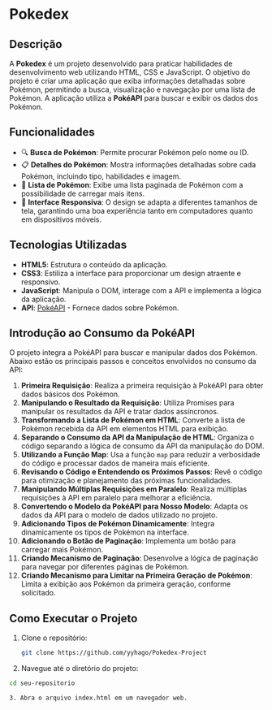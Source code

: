 # Pokedex

## Descrição

A **Pokedex** é um projeto desenvolvido para praticar habilidades de desenvolvimento web utilizando HTML, CSS e JavaScript. O objetivo do projeto é criar uma aplicação que exiba informações detalhadas sobre Pokémon, permitindo a busca, visualização e navegação por uma lista de Pokémon. A aplicação utiliza a **PokéAPI** para buscar e exibir os dados dos Pokémon.

## Funcionalidades

- 🔍 **Busca de Pokémon**: Permite procurar Pokémon pelo nome ou ID.
- 📋 **Detalhes do Pokémon**: Mostra informações detalhadas sobre cada Pokémon, incluindo tipo, habilidades e imagem.
- 📑 **Lista de Pokémon**: Exibe uma lista paginada de Pokémon com a possibilidade de carregar mais itens.
- 🎨 **Interface Responsiva**: O design se adapta a diferentes tamanhos de tela, garantindo uma boa experiência tanto em computadores quanto em dispositivos móveis.

## Tecnologias Utilizadas

- **HTML5**: Estrutura o conteúdo da aplicação.
- **CSS3**: Estiliza a interface para proporcionar um design atraente e responsivo.
- **JavaScript**: Manipula o DOM, interage com a API e implementa a lógica da aplicação.
- **API**: [PokéAPI](https://pokeapi.co/) - Fornece dados sobre Pokémon.

## Introdução ao Consumo da PokéAPI

O projeto integra a PokéAPI para buscar e manipular dados dos Pokémon. Abaixo estão os principais passos e conceitos envolvidos no consumo da API:

1. **Primeira Requisição**: Realiza a primeira requisição à PokéAPI para obter dados básicos dos Pokémon.
2. **Manipulando o Resultado da Requisição**: Utiliza Promises para manipular os resultados da API e tratar dados assíncronos.
3. **Transformando a Lista de Pokémon em HTML**: Converte a lista de Pokémon recebida da API em elementos HTML para exibição.
4. **Separando o Consumo da API da Manipulação de HTML**: Organiza o código separando a lógica de consumo da API da manipulação do DOM.
5. **Utilizando a Função Map**: Usa a função `map` para reduzir a verbosidade do código e processar dados de maneira mais eficiente.
6. **Revisando o Código e Entendendo os Próximos Passos**: Revê o código para otimização e planejamento das próximas funcionalidades.
7. **Manipulando Múltiplas Requisições em Paralelo**: Realiza múltiplas requisições à API em paralelo para melhorar a eficiência.
8. **Convertendo o Modelo da PokéAPI para Nosso Modelo**: Adapta os dados da API para o modelo de dados utilizado no projeto.
9. **Adicionando Tipos de Pokémon Dinamicamente**: Integra dinamicamente os tipos de Pokémon na interface.
10. **Adicionando o Botão de Paginação**: Implementa um botão para carregar mais Pokémon.
11. **Criando Mecanismo de Paginação**: Desenvolve a lógica de paginação para navegar por diferentes páginas de Pokémon.
12. **Criando Mecanismo para Limitar na Primeira Geração de Pokémon**: Limita a exibição aos Pokémon da primeira geração, conforme solicitado.

## Como Executar o Projeto

1. Clone o repositório:
   ```bash
   git clone https://github.com/yyhago/Pokedex-Project

2. Navegue até o diretório do projeto:
  ```bash
  cd seu-repositorio

3. Abra o arquivo index.html em um navegador web.